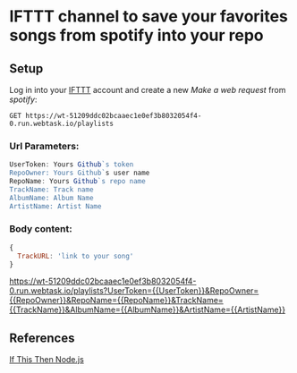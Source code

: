 # IFTTT channel to save your favorites songs from spotify into your repo

## Setup

Log in into your [IFTTT](https://ifttt.com) account and create a new *Make a web request* from *spotify*:

`GET https://wt-51209ddc02bcaaec1e0ef3b8032054f4-0.run.webtask.io/playlists`

### Url Parameters:
```javascript
UserToken: Yours Github`s token
RepoOwner: Yours Github`s user name
RepoName: Yours Github`s repo name
TrackName: Track name
AlbumName: Album Name
ArtistName: Artist Name
```

### Body content:
```javascript
{
  TrackURL: 'link to your song'
}
```

https://wt-51209ddc02bcaaec1e0ef3b8032054f4-0.run.webtask.io/playlists?UserToken={{UserToken}}&RepoOwner={{RepoOwner}}&RepoName={{RepoName}}&TrackName={{TrackName}}&AlbumName={{AlbumName}}&ArtistName={{ArtistName}}

## References
[If This Then Node.js](https://auth0.com/blog/if-this-then-node-dot-js-extending-ifttt-with-webtask-dot-io/)
